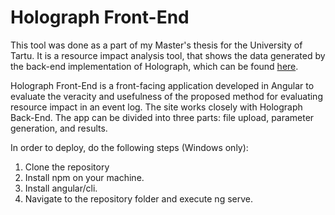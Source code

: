 # Holograph Front-End
This tool was done as a part of my Master's thesis for the University of Tartu. It is a resource impact analysis tool, that shows the data generated by the back-end implementation of Holograph, which can be found [here](https://github.com/gersonnoboa/Holograph_BackEnd).

Holograph Front-End is a front-facing application developed in Angular to evaluate the veracity and usefulness of the proposed method for evaluating resource impact in an event log. The site works closely with Holograph Back-End. The app can be divided into three parts: file upload, parameter generation, and results. 

In order to deploy, do the following steps (Windows only):

1. Clone the repository
2. Install npm on your machine.
3. Install angular/cli.
4. Navigate to the repository folder and execute ng serve.